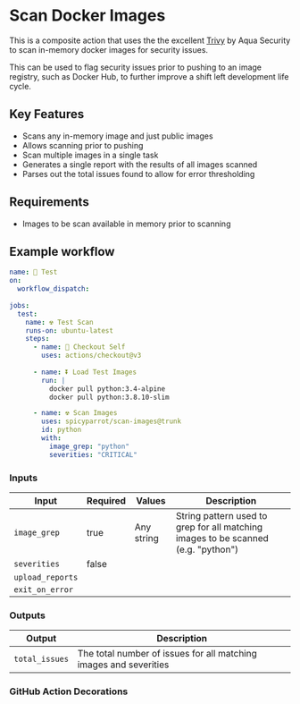 # Scan Docker Images

This is a composite action that uses the the excellent [Trivy](https://aquasecurity.github.io/trivy) by Aqua Security to scan in-memory docker images for security issues.

This can be used to flag security issues prior to pushing to an image registry, such as Docker Hub, to further improve a shift left development life cycle.

## Key Features

- Scans any in-memory image and just public images
- Allows scanning prior to pushing
- Scan multiple images in a single task
- Generates a single report with the results of all images scanned
- Parses out the total issues found to allow for error thresholding

## Requirements

- Images to be scan available in memory prior to scanning

## Example workflow

```yaml
name: 🧪 Test
on: 
  workflow_dispatch:
    
jobs:
  test:
    name: ☢ Test Scan
    runs-on: ubuntu-latest
    steps:
      - name: 🛀 Checkout Self
        uses: actions/checkout@v3
      
      - name: ⏬ Load Test Images
        run: |
          docker pull python:3.4-alpine
          docker pull python:3.8.10-slim

      - name: ☢ Scan Images
        uses: spicyparrot/scan-images@trunk
        id: python
        with:
          image_grep: "python"
          severities: "CRITICAL"   
```

### Inputs

| Input  |  Required | Values  | Description  | 
|---|---|---|---|
| `image_grep`  | true  | Any string  | String pattern used to grep for all matching images to be scanned (e.g. "python")  |
| `severities` | false  |   |   |
| `upload_reports` |   |   |   |
| `exit_on_error` |   |   |   |

### Outputs

| Output                                             | Description                                        |
|------------------------------------------------------|-----------------------------------------------|
| `total_issues`  | The total number of issues for all matching images and severities    |


### GitHub Action Decorations